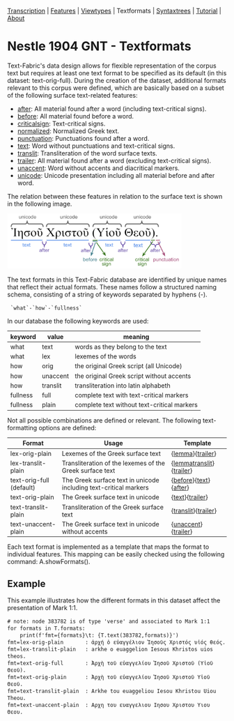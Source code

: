 <a name="start"></a>
<div class="hidden-content">
<a href="transcription.md">Transcription</a> | <a href="features/README.md#start">Features</a> | <a href="viewtypes.md#start">Viewtypes</a> | Textformats |  <a href="syntaxtrees.md#start">Syntaxtrees</a> | <a href="tutorial/README.md#start">Tutorial</a> | <a href="about.md#start">About</a>
</div>

# Nestle 1904 GNT - Textformats 

Text-Fabric's data design allows for flexible representation of the corpus text but requires at least one text format to be specified as its default (in this dataset: text-orig-full). During the creation of the dataset, additional formats relevant to this corpus were defined, which are basically based on a subset of the following surface text-related features:

   * [after](features/after.md#start): All material found after a word (including text-critical signs).
   * [before](features/before.md#start): All material found before a word.
   * [criticalsign](features/criticalsign.md#start): Text-critical signs.
   * [normalized](features/normalized.md#start): Normalized Greek text.
   * [punctuation](features/punctuation.md#start): Punctuations found after a word.
   * [text](features/text.md#start): Word without punctuations and text-critical signs.
   * [translit](features/translit.md#start): Transliteration of the word surface texts.
   * [trailer](features/trailer.md#start): All material found after a word (excluding text-critical signs).
   * [unaccent](features/unaccent.md#start): Word without accents and diacritical markers.
   * [unicode](features/unicode.md#start): Unicode presentation including all material before and after word.

The relation between these features in relation to the surface text is shown in the following image.

<img src="features/images/details_surface_features.png" width="400" >

The text formats in this Text-Fabric database are identified by unique names that reflect their actual formats. These names follow a structured naming schema, consisting of a string of keywords separated by hyphens (-).

```
 `what`-`how`-`fullness`
```

In our database the following keywords are used:

keyword	| value | meaning
--- | --- | ---
what | text | words as they belong to the text
what | lex | lexemes of the words
how	| orig | the original Greek script (all Unicode)
how	| unaccent | the original Greek script without accents
how	| translit | transliteration into latin alphabeth
fullness | full |	complete text with text-critical markers
fullness | plain | complete text without text-critical markers

Not all possible combinations are defined or relevant. The following text-formatting options are defined:

Format | Usage | Template
--- | --- | ---
lex-orig-plain | Lexemes of the Greek surface text | {[lemma](features/lemma.md#start)}{[trailer](features/trailer.md#start)}
lex-translit-plain | Transliteration of the lexemes of the Greek surface text | {[lemmatranslit](features/lemmatranslit.md#start)}{[trailer](features/trailer.md#start)}
text-orig-full (default) | The Greek surface text in unicode including text-critical markers | {[before](features/before.md#start)}{[text](features/text.md#start)}{[after](features/after.md#start)}
text-orig-plain | The Greek surface text in unicode | {[text](features/text.md#start)}{[trailer](features/trailer.md#start)}
text-translit-plain | Transliteration of the Greek surface text | {[translit](features/translit.md#start)}{[trailer](features/trailer.md#start)}
text-unaccent-plain | The Greek surface text in unicode without accents | {[unaccent](features/unaccent.md#start)}{[trailer](features/trailer.md#start)}

Each text format is implemented as a template that maps the format to individual features. This mapping can be easily checked using the following command: A.showFormats().

## Example

This example illustrates how the different formats in this dataset affect the presentation of Mark 1:1.

```
# note: node 383782 is of type 'verse' and associated to Mark 1:1 
for formats in T.formats:
    print(f'fmt={formats}\t: {T.text(383782,formats)}')
fmt=lex-orig-plain       : ἀρχή ὁ εὐαγγέλιον Ἰησοῦς Χριστός υἱός θεός.
fmt=lex-translit-plain   : arkhe o euaggelion Iesous Khristos uios theos.
fmt=text-orig-full       : Ἀρχὴ τοῦ εὐαγγελίου Ἰησοῦ Χριστοῦ (Υἱοῦ Θεοῦ).
fmt=text-orig-plain      : Ἀρχὴ τοῦ εὐαγγελίου Ἰησοῦ Χριστοῦ Υἱοῦ Θεοῦ.
fmt=text-translit-plain  : Arkhe tou euaggeliou Iesou Khristou Uiou Theou.
fmt=text-unaccent-plain  : Αρχη του ευαγγελιου Ιησου Χριστου Υιου Θεου.
```

